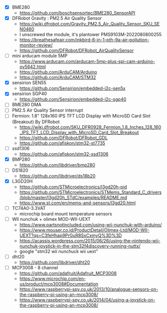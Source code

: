 - [x] BME280
  - https://github.com/boschsensortec/BME280_SensorAPI
- [x] DFRobot Gravity : PM2.5 Air Quality Sensor
  - https://wiki.dfrobot.com/Gravity_PM2.5_Air_Quality_Sensor_SKU_SEN0460
  - I unscrewed the module, it's plantower PMS9103M-2022080800255
  - https://breathesafeair.com/inkbird-6-in-1-pth-9a-air-pollution-monitor-review/
  - https://github.com/DFRobot/DFRobot_AirQualitySensor
- [ ] mini arducam module 5MP
  - https://www.arducam.com/arducam-5mp-plus-spi-cam-arduino-ov5642.html
  - https://github.com/ArduCAM/Arduino
  - https://github.com/ArduCAM/STM32
- [x] sensirion SEN55
  - https://github.com/Sensirion/embedded-i2c-sen5x
- [x] sensirion SGP40
  - https://github.com/Sensirion/embedded-i2c-sgp40
- [ ] BME280 DMA
- [ ] PM2.5 Air Quality Sensor interrupt
- [ ] Fermion: 1.8" 128x160 IPS TFT LCD Display with MicroSD Card Slot (Breakout) By DFRobot
  - https://wiki.dfrobot.com/SKU_DFR0928_Fermion_1.8_Inches_128_160_IPS_TFT_LCD_Display_with_MicroSD_Card_Slot_Breakout
  - https://github.com/DFRobot/DFRobot_GDL
  - https://github.com/afiskon/stm32-st7735
- [ ] ssd1306
  - https://github.com/afiskon/stm32-ssd1306
- [x] BMP280
  - https://github.com/libdriver/bmp280
- [ ] DS1820
  - https://github.com/libdriver/ds18b20
- [x] L3GD20H
  - https://github.com/STMicroelectronics/l3gd20h-pid
  - https://github.com/STMicroelectronics/STMems_Standard_C_drivers/blob/master/l3gd20h_STdC/examples/README.md
  - https://www.st.com/en/mems-and-sensors/l3gd20.html
- [ ] TC74A0-3.3VAT
  - microchip board mount temperature sensors
- [ ] WII nunchuk + olimex MOD-WII-UEXT
  - https://www.partsnotincluded.com/using-wii-nunchuk-with-arduino/
  - https://www.mouser.co.id/ProductDetail/Olimex-Ltd/MOD-WII-UEXT?qs=C3feHhap9PrGuR8SxCxmyQ%3D%3D
  - https://acassis.wordpress.com/2015/06/26/using-the-nintendo-wii-nunchuk-joystick-in-the-stm32f4discovery-running-nuttx/
  - google "stm32 wii nunchuck wii uext"
- [ ] dht20
  - https://github.com/libdriver/dht20
- [ ] MCP3008 - 8 channel
  - https://github.com/adafruit/Adafruit_MCP3008
  - https://www.microchip.com/en-us/product/mcp3008#Documentation
  - https://www.raspberrypi-spy.co.uk/2013/10/analogue-sensors-on-the-raspberry-pi-using-an-mcp3008/
  - https://www.raspberrypi-spy.co.uk/2014/04/using-a-joystick-on-the-raspberry-pi-using-an-mcp3008/
